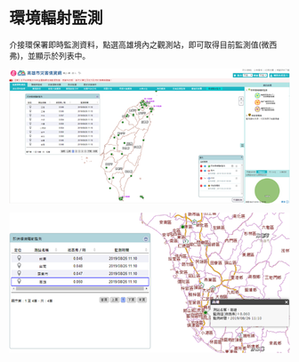 # 環境輻射監測

 介接環保署即時監測資料，點選高雄境內之觀測站，即可取得目前監測值(微西弗)，並顯示於列表中。

![1568259226135](../assets/1568259226135.png)

![1568259231851](../assets/1568259231851.png)
